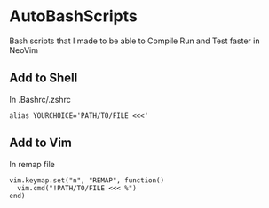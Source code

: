# AutoBashScripts
Bash scripts that I made to be able to Compile Run and Test faster in NeoVim

## Add to Shell
In .Bashrc/.zshrc
```
alias YOURCHOICE='PATH/TO/FILE <<<'
```
## Add to Vim

In remap file
```
vim.keymap.set("n", "REMAP", function()
  vim.cmd("!PATH/TO/FILE <<< %")
end)
```
